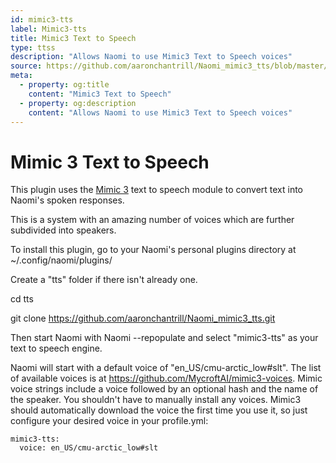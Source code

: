 ```yaml
---
id: mimic3-tts
label: Mimic3-tts
title: Mimic3 Text to Speech
type: ttss
description: "Allows Naomi to use Mimic3 Text to Speech voices"
source: https://github.com/aaronchantrill/Naomi_mimic3_tts/blob/master/readme.md
meta:
  - property: og:title
    content: "Mimic3 Text to Speech"
  - property: og:description
    content: "Allows Naomi to use Mimic3 Text to Speech voices"
---
```


# Mimic 3 Text to Speech

This plugin uses the [Mimic 3](https://mycroft.ai/mimic-3/) text to speech module to convert text into Naomi's spoken responses.

This is a system with an amazing number of voices which are further subdivided into speakers.

To install this plugin, go to your Naomi's personal plugins directory at ~/.config/naomi/plugins/

Create a "tts" folder if there isn't already one.

cd tts

git clone https://github.com/aaronchantrill/Naomi_mimic3_tts.git

Then start Naomi with Naomi --repopulate and select "mimic3-tts" as your text to speech engine.

Naomi will start with a default voice of "en_US/cmu-arctic_low#slt".
The list of available voices is at https://github.com/MycroftAI/mimic3-voices.
Mimic voice strings include a voice followed by an optional hash and the name of the speaker.
You shouldn't have to manually install any voices.
Mimic3 should automatically download the voice the first time you use it, so just configure your desired voice in your profile.yml:

```
mimic3-tts:
  voice: en_US/cmu-arctic_low#slt
```

<EditPageLink/>
